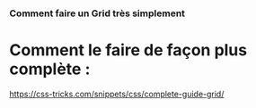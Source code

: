 ### Comment faire un Grid très simplement

# Comment le faire de façon plus complète : 
https://css-tricks.com/snippets/css/complete-guide-grid/
